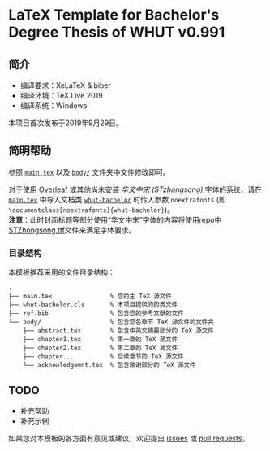 # LaTeX Template for Bachelor's Degree Thesis of WHUT v0.991

## 简介

- 编译要求：XeLaTeX & biber
- 编译环境：TeX Live 2019
- 编译系统：Windows

本项目首次发布于2019年9月29日。

## 简明帮助

参照 [`main.tex`](main.tex) 以及 [`body/`](body/) 文件夹中文件修改即可。

对于使用 [Overleaf](https://www.overleaf.com/) 或其他尚未安装 *华文中宋 (STzhongsong)* 字体的系统，请在 [`main.tex`](main.tex) 中导入文档类 [`whut-bachelor`](whut-bachelor.cls) 时传入参数 `noextrafonts`
(即 `\documentclass[noextrafonts]{whut-bachelor}`)。  
**注意**：此时封面标题等部分使用“华文中宋”字体的内容将使用repo中[STZhongsong.ttf](./STZhongsong.ttf)文件来满足字体要求。

### 目录结构

本模板推荐采用的文件目录结构：
```
.
├── main.tex                % 您的主 TeX 源文件
├── whut-bachelor.cls       % 本项目提供的的类文件
├── ref.bib                 % 包含您的参考文献的文件
└── body/                   % 包含您各章节 TeX 源文件的文件夹
    ├── abstract.tex        % 包含中英文摘要部分的 TeX 源文件
    ├── chapter1.tex        % 第一章的 TeX 源文件
    ├── chapter2.tex        % 第二章的 TeX 源文件
    ├── chapter...          % 后续章节的 TeX 源文件
    └── acknowledgemnt.tex  % 包含致谢部分的 TeX 源文件
```

## TODO

- 补充帮助
- 补充示例

如果您对本模板的各方面有意见或建议，欢迎提出 [issues](https://github.com/Markhng/WHUT-Bachelor/issues) 或 [pull requests](https://github.com/Markhng/WHUT-Bachelor/pulls)。